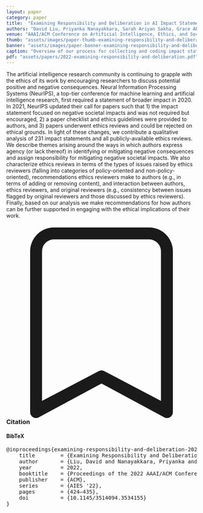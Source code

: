 ```yaml
---
layout: paper
category: paper
title:  "Examining Responsibility and Deliberation in AI Impact Statements and Ethics Reviews"
authors: "David Liu, Priyanka Nanayakkara, Sarah Ariyan Sakha, Grace Abuhamad, Su Lin Blodgett, Nicholas Diakopoulos, Jessica R. Hullman, Tina Eliassi-Rad"
venue: "AAAI/ACM Conference on Artificial Intelligence, Ethics, and Society (AIES '22)"
thumb: "assets/images/paper-thumb-examining-responsibility-and-deliberation.png"
banner: "assets/images/paper-banner-examining-responsibility-and-deliberation.png"
caption: "Overview of our process for collecting and coding impact statements and ethics reviews from NeurIPS 2022."
pdf: "assets/papers/2022-examining-responsibility-and-deliberation.pdf"
---
```


<!-- abstract -->
The artificial intelligence research community is continuing to grapple with the ethics of its work by encouraging researchers to discuss potential positive and negative consequences. Neural Information Processing Systems (NeurIPS), a top-tier conference for machine learning and artificial intelligence research, first required a statement of broader impact in 2020. In 2021, NeurIPS updated their call for papers such that 1) the impact statement focused on negative societal impacts and was not required but encouraged, 2) a paper checklist and ethics guidelines were provided to authors, and 3) papers underwent ethics reviews and could be rejected on ethical grounds. In light of these changes, we contribute a qualitative analysis of 231 impact statements and all publicly-available ethics reviews. We describe themes arising around the ways in which authors express agency (or lack thereof) in identifying or mitigating negative consequences and assign responsibility for mitigating negative societal impacts. We also characterize ethics reviews in terms of the types of issues raised by ethics reviewers (falling into categories of policy-oriented and non-policy-oriented), recommendations ethics reviewers make to authors (e.g., in terms of adding or removing content), and interaction between authors, ethics reviewers, and original reviewers (e.g., consistency between issues flagged by original reviewers and those discussed by ethics reviewers). Finally, based on our analysis we make recommendations for how authors can be further supported in engaging with the ethical implications of their work.

<h3><svg xmlns="http://www.w3.org/2000/svg" fill="currentColor" class="bi bi-bookmark" viewBox="0 0 16 16">
  <path d="M2 2a2 2 0 0 1 2-2h8a2 2 0 0 1 2 2v13.5a.5.5 0 0 1-.777.416L8 13.101l-5.223 2.815A.5.5 0 0 1 2 15.5V2zm2-1a1 1 0 0 0-1 1v12.566l4.723-2.482a.5.5 0 0 1 .554 0L13 14.566V2a1 1 0 0 0-1-1H4z"/>
</svg> Citation</h3>
<div class="bibtex">
<!-- bibtex -->
<h4>BibTeX</h4>
<pre>
@inproceedings{examining-responsibility-and-deliberation-2022,
	title        = {Examining Responsibility and Deliberation in AI Impact Statements and Ethics Reviews},
	author       = {Liu, David and Nanayakkara, Priyanka and Sakha, Sarah Ariyan and Abuhamad, Grace and Blodgett, Su Lin and Diakopoulos, Nicholas and Hullman, Jessica R. and Eliassi-Rad, Tina},
	year         = 2022,
	booktitle    = {Proceedings of the 2022 AAAI/ACM Conference on AI, Ethics, and Society},
	publisher    = {ACM},
	series       = {AIES '22},
	pages        = {424–435},
	doi          = {10.1145/3514094.3534155}
}
</pre>
</div>